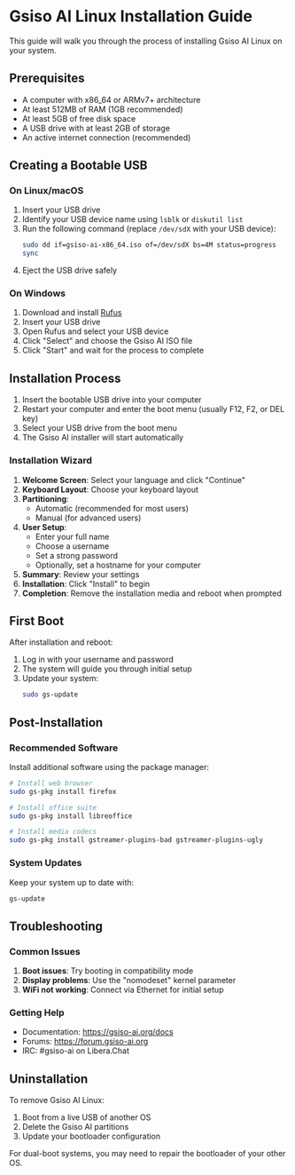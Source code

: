# Gsiso AI Linux Installation Guide

This guide will walk you through the process of installing Gsiso AI Linux on your system.

## Prerequisites

- A computer with x86_64 or ARMv7+ architecture
- At least 512MB of RAM (1GB recommended)
- At least 5GB of free disk space
- A USB drive with at least 2GB of storage
- An active internet connection (recommended)

## Creating a Bootable USB

### On Linux/macOS

1. Insert your USB drive
2. Identify your USB device name using `lsblk` or `diskutil list`
3. Run the following command (replace `/dev/sdX` with your USB device):
   ```bash
   sudo dd if=gsiso-ai-x86_64.iso of=/dev/sdX bs=4M status=progress
   sync
   ```
4. Eject the USB drive safely

### On Windows

1. Download and install [Rufus](https://rufus.ie/)
2. Insert your USB drive
3. Open Rufus and select your USB device
4. Click "Select" and choose the Gsiso AI ISO file
5. Click "Start" and wait for the process to complete

## Installation Process

1. Insert the bootable USB drive into your computer
2. Restart your computer and enter the boot menu (usually F12, F2, or DEL key)
3. Select your USB drive from the boot menu
4. The Gsiso AI installer will start automatically

### Installation Wizard

1. **Welcome Screen**: Select your language and click "Continue"
2. **Keyboard Layout**: Choose your keyboard layout
3. **Partitioning**:
   - Automatic (recommended for most users)
   - Manual (for advanced users)
4. **User Setup**:
   - Enter your full name
   - Choose a username
   - Set a strong password
   - Optionally, set a hostname for your computer
5. **Summary**: Review your settings
6. **Installation**: Click "Install" to begin
7. **Completion**: Remove the installation media and reboot when prompted

## First Boot

After installation and reboot:

1. Log in with your username and password
2. The system will guide you through initial setup
3. Update your system:
   ```bash
   sudo gs-update
   ```

## Post-Installation

### Recommended Software

Install additional software using the package manager:

```bash
# Install web browser
sudo gs-pkg install firefox

# Install office suite
sudo gs-pkg install libreoffice

# Install media codecs
sudo gs-pkg install gstreamer-plugins-bad gstreamer-plugins-ugly
```

### System Updates

Keep your system up to date with:

```bash
gs-update
```

## Troubleshooting

### Common Issues

1. **Boot issues**: Try booting in compatibility mode
2. **Display problems**: Use the "nomodeset" kernel parameter
3. **WiFi not working**: Connect via Ethernet for initial setup

### Getting Help

- Documentation: https://gsiso-ai.org/docs
- Forums: https://forum.gsiso-ai.org
- IRC: #gsiso-ai on Libera.Chat

## Uninstallation

To remove Gsiso AI Linux:

1. Boot from a live USB of another OS
2. Delete the Gsiso AI partitions
3. Update your bootloader configuration

For dual-boot systems, you may need to repair the bootloader of your other OS.
